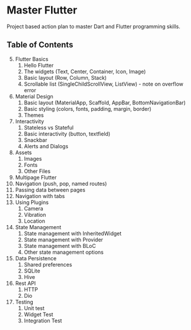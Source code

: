 # Master Flutter

Project based action plan to master Dart and Flutter programming skills.

## Table of Contents

5. Flutter Basics
   1. Hello Flutter
   2. The widgets (Text, Center, Container, Icon, Image)
   3. Basic layout (Row, Column, Stack)
   4. Scrollable list (SingleChildScrollView, ListView) - note on overflow error
6. Material Design
   1. Basic layout (MaterialApp, Scaffold, AppBar, BottomNavigationBar)
   2. Basic styling (colors, fonts, padding, margin, border)
   3. Themes
7. Interactivity
   1. Stateless vs Stateful
   2. Basic interactivity (button, textfield)
   3. Snackbar
   4. Alerts and Dialogs
8. Assets
   1. Images
   2. Fonts
   3. Other Files
9.  Multipage Flutter
   1. Navigation (push, pop, named routes)
   2. Passing data between pages
   3. Navigation with tabs
10. Using Plugins
    1.  Camera
    2.  Vibration
    3.  Location
11. State Management
    1.  State management with InheritedWidget
    2.  State management with Provider
    3.  State management with BLoC
    4.  Other state management options
12. Data Persistence
    1.  Shared preferences
    2.  SQLite
    3.  Hive
13. Rest API
    1.  HTTP
    2.  Dio
14. Testing
    1.  Unit test
    2.  Widget Test
    3.  Integration Test
